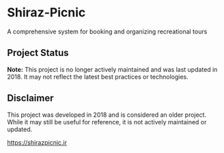 # Shiraz-Picnic
A comprehensive system for booking and organizing recreational tours

## Project Status
**Note:** This project is no longer actively maintained and was last updated in 2018. It may not reflect the latest best practices or technologies.

## Disclaimer
This project was developed in 2018 and is considered an older project. While it may still be useful for reference, it is not actively maintained or updated.

https://shirazpicnic.ir
